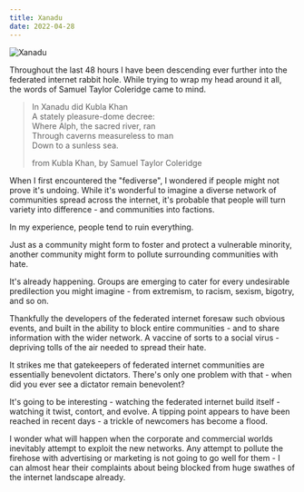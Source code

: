 ```yaml
---
title: Xanadu
date: 2022-04-28
---
```


![Xanadu](https://source.unsplash.com/7QCBakMyDCE/1600x900)

Throughout the last 48 hours I have been descending ever further into the federated internet rabbit hole. While trying to wrap my head around it all, the words of Samuel Taylor Coleridge came to mind.

> In Xanadu did Kubla Khan  
> A stately pleasure-dome decree:  
> Where Alph, the sacred river, ran  
> Through caverns measureless to man  
> Down to a sunless sea.
> 
> from Kubla Khan, by Samuel Taylor Coleridge

When I first encountered the "fediverse", I wondered if people might not prove it's undoing. While it's wonderful to imagine a diverse network of communities spread across the internet, it's probable that people will turn variety into difference - and communities into factions.

In my experience, people tend to ruin everything.

Just as a community might form to foster and protect a vulnerable minority, another community might form to pollute surrounding communities with hate.

It's already happening. Groups are emerging to cater for every undesirable predilection you might imagine - from extremism, to racism, sexism, bigotry, and so on.

Thankfully the developers of the federated internet foresaw such obvious events, and built in the ability to block entire communities - and to share information with the wider network. A vaccine of sorts to a social virus - depriving tolls of the air needed to spread their hate.

It strikes me that gatekeepers of federated internet communities are essentially benevolent dictators. There's only one problem with that - when did you ever see a dictator remain benevolent?

It's going to be interesting - watching the federated internet build itself - watching it twist, contort, and evolve. A tipping point appears to have been reached in recent days - a trickle of newcomers has become a flood.

I wonder what will happen when the corporate and commercial worlds inevitably attempt to exploit the new networks. Any attempt to pollute the firehose with advertising or marketing is not going to go well for them - I can almost hear their complaints about being blocked from huge swathes of the internet landscape already.
